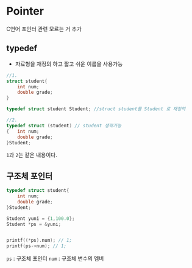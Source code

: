# Pointer

C언어 포인터 관련 모르는 거 추가

## typedef
- 자료형을 재정의 하고 짧고 쉬운 이름을 사용가능
```C
//1.
struct student{
	int num;
	double grade;
}

typedef struct student Student; //struct student를 Student 로 재정의 

//2.
typedef struct (student) // student 생략가능
{	int num;
	double grade;
}Student;

```

`1`과 `2`는 같은 내용이다.

## 구조체 포인터

```C
typedef struct student{
	int num;
	double grade;
}Student;

Student yuni = {1,100.0};
Student *ps = &yuni;


printf((*ps).num); // 1;
printf(ps->num); // 1;

```

`ps` : 구조체 포인터
`num` : 구조체 변수의 멤버